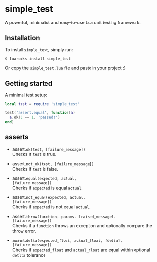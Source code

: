 # simple_test
A powerful, minimalist and easy-to-use Lua unit testing framework.

## Installation
To install `simple_test`, simply run:
```sh
$ luarocks install simple_test
```

Or copy the `simple_test.lua` file and paste in your project :)

## Getting started
A minimal test setup:

```lua
local test = require 'simple_test'

test('assert.equal', function(a)
  a.ok(1 == 1, 'passed!')
end)
```

## asserts
* assert.<code>ok(test, [failure_message])</code><br>
Checks if `test` is true.

* assert.<code>not_ok(test, [failure_message])</code><br>
Checks if `test` is false.

* assert.<code>equal(expected, actual, [failure_message])</code><br>
Checks if `expected` is equal `actual`.

* assert.<code>not_equal(expected, actual, [failure_message])</code><br>
Checks if `expected` is not equal `actual`.

* assert.<code>throw(function, params, [raised_message], [failure_message])</code><br>
Checks if a `function` throws an exception and optionally compare the throw error.

* assert.<code>delta(expected_float, actual_float, [delta], [failure_message])</code><br>
Checks if `expected_float` and `actual_float` are equal within optional `detlta` tolerance
